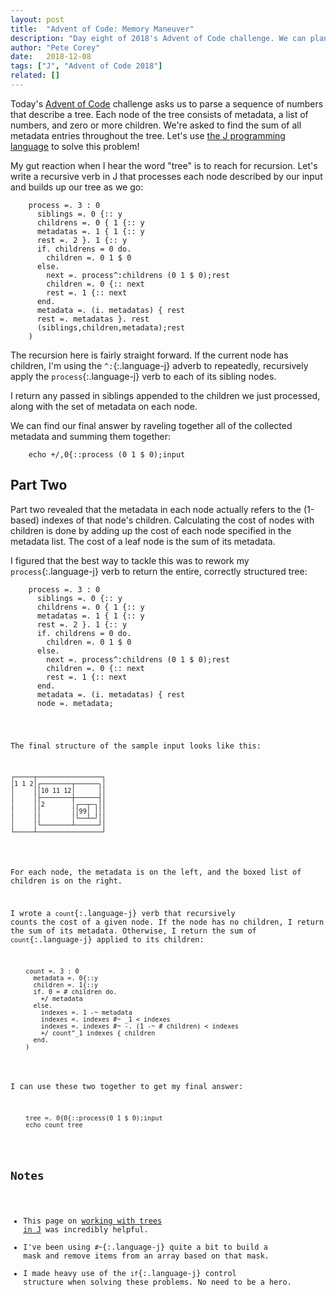 ```yaml
---
layout: post
title:  "Advent of Code: Memory Maneuver"
description: "Day eight of 2018's Advent of Code challenge. We can plant a house, and we can build a tree."
author: "Pete Corey"
date:   2018-12-08
tags: ["J", "Advent of Code 2018"]
related: []
---
```


Today's [Advent of Code](https://adventofcode.com/2018/day/8) challenge asks us to parse a sequence of numbers that describe a tree. Each node of the tree consists of metadata, a list of numbers, and zero or more children. We're asked to find the sum of all metadata entries throughout the tree. Let's use [the J programming language](http://jsoftware.com/) to solve this problem!

My gut reaction when I hear the word "tree" is to reach for recursion. Let's write a recursive verb in J that processes each node described by our input and builds up our tree as we go:

<pre class='language-j'><code class='language-j'>    process =. 3 : 0
      siblings =. 0 {:: y
      childrens =. 0 { 1 {:: y
      metadatas =. 1 { 1 {:: y
      rest =. 2 }. 1 {:: y
      if. childrens = 0 do.
        children =. 0 1 $ 0
      else.
        next =. process^:childrens (0 1 $ 0);rest
        children =. 0 {:: next
        rest =. 1 {:: next
      end.
      metadata =. (i. metadatas) { rest
      rest =. metadatas }. rest
      (siblings,children,metadata);rest
    )
</code></pre>

The recursion here is fairly straight forward. If the current node has children, I'm using the `^:`{:.language-j} adverb to repeatedly, recursively apply the `process`{:.language-j} verb to each of its sibling nodes.

I return any passed in siblings appended to the children we just processed, along with the set of metadata on each node.

We can find our final answer by raveling together all of the collected metadata and summing them together:

<pre class='language-j'><code class='language-j'>    echo +/,0{::process (0 1 $ 0);input
</code></pre>

## Part Two

Part two revealed that the metadata in each node actually refers to the (1-based) indexes of that node's children. Calculating the cost of nodes with children is done by adding up the cost of each node specified in the metadata list. The cost of a leaf node is the sum of its metadata.

I figured that the best way to tackle this was to rework my `process`{:.language-j} verb to return the entire, correctly structured tree:

<pre class='language-j'><code class='language-j'>    process =. 3 : 0
      siblings =. 0 {:: y
      childrens =. 0 { 1 {:: y
      metadatas =. 1 { 1 {:: y
      rest =. 2 }. 1 {:: y
      if. childrens = 0 do.
        children =. 0 1 $ 0
      else.
        next =. process^:childrens (0 1 $ 0);rest
        children =. 0 {:: next
        rest =. 1 {:: next
      end.
      metadata =. (i. metadatas) { rest
      node =. metadata;<children
      rest =. metadatas }. rest
      (siblings,node);rest
    )
</code></pre>

The final structure of the sample input looks like this:

<pre class='language-j'><code class='language-j'>┌─────┬─────────────────┐
│1 1 2│┌────────┬──────┐│
│     ││10 11 12│      ││
│     │├────────┼──────┤│
│     ││2       │┌──┬─┐││
│     ││        ││99│ │││
│     ││        │└──┴─┘││
│     │└────────┴──────┘│
└─────┴─────────────────┘
</code></pre>

For each node, the metadata is on the left, and the boxed list of children is on the right.

I wrote a `count`{:.language-j} verb that recursively counts the cost of a given node. If the node has no children, I return the sum of its metadata. Otherwise, I return the sum of `count`{:.language-j} applied to its children:

<pre class='language-j'><code class='language-j'>    count =. 3 : 0
      metadata =. 0{::y
      children =. 1{::y
      if. 0 = # children do.
        +/ metadata
      else.
        indexes =. 1 -~ metadata
        indexes =. indexes #~ _1 < indexes
        indexes =. indexes #~ -. (1 -~ # children) < indexes
        +/ count"_1 indexes { children
      end.
    )
</code></pre>

I can use these two together to get my final answer:

<pre class='language-j'><code class='language-j'>    tree =. 0{0{::process(0 1 $ 0);input
    echo count tree
</code></pre>

## Notes

- This page on [working with trees in J](http://www.jsoftware.com/help/learning/32.htm) was incredibly helpful.
- I've been using `#~`{:.language-j} quite a bit to build a mask and remove items from an array based on that mask.
- I made heavy use of the `if`{:.language-j} control structure when solving these problems. No need to be a hero.
